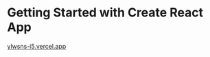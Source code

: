 
# Getting Started with Create React App

 <a href="ylwsns-i5.vercel.app">ylwsns-i5.vercel.app</a>

